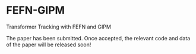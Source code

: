 # FEFN-GIPM
Transformer Tracking with FEFN and GIPM

The paper has been submitted. Once accepted, the relevant code and data of the paper will be released soon!
